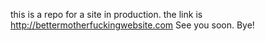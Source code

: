 this is a repo for a site in production.
the link is http://bettermotherfuckingwebsite.com
See you soon.
Bye!
